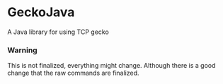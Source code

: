 # GeckoJava
A Java library for using TCP gecko

### Warning
This is not finalized, everything might change. Although there is a good change that the raw commands are finalized.
